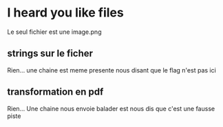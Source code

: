 # I heard you like files

Le seul fichier est une image.png

## strings sur le ficher

Rien... une chaine est meme presente nous disant que le flag n'est pas ici

## transformation en pdf

Rien... Une chaine nous envoie balader est nous dis que c'est une fausse piste
